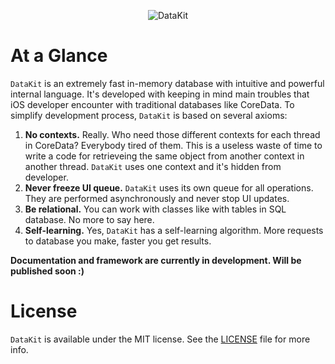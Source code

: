 <p align="center" >
<img src="https://github.com/igormatyushkin014/DataKit/blob/master/Images/logo-1024-300.png" alt="DataKit" title="DataKit">
</p>

# At a Glance

`DataKit` is an extremely fast in-memory database with intuitive and powerful internal language. It's developed with keeping in mind main troubles that iOS developer encounter with traditional databases like CoreData. To simplify development process, `DataKit` is based on several axioms:

1. **No contexts.** Really. Who need those different contexts for each thread in CoreData? Everybody tired of them. This is a useless waste of time to write a code for retrieveing the same object from another context in another thread. `DataKit` uses one context and it's hidden from developer.
2. **Never freeze UI queue.** `DataKit` uses its own queue for all operations. They are performed asynchronously and never stop UI updates.
3. **Be relational.** You can work with classes like with tables in SQL database. No more to say here.
4. **Self-learning.** Yes, `DataKit` has a self-learning algorithm. More requests to database you make, faster you get results.

**Documentation and framework are currently in development. Will be published soon :)**

# License

`DataKit` is available under the MIT license. See the [LICENSE](./LICENSE) file for more info.
